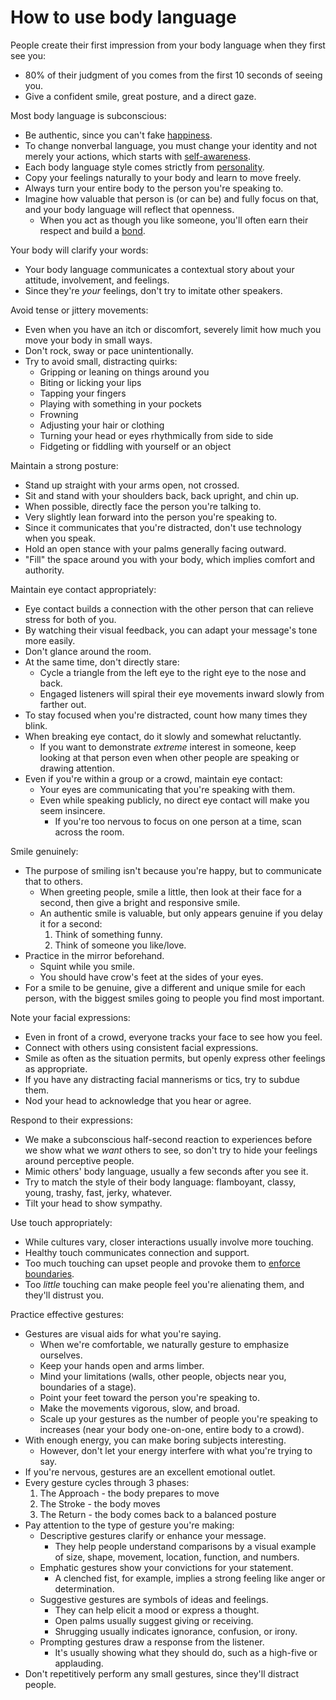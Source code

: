 
# How to use body language

People create their first impression from your body language when they first see you:

- 80% of their judgment of you comes from the first 10 seconds of seeing you.
- Give a confident smile, great posture, and a direct gaze.

Most body language is subconscious:

- Be authentic, since you can't fake [happiness](mind-feelings-happiness.md).
- To change nonverbal language, you must change your identity and not merely your actions, which starts with [self-awareness](awareness.md).
- Each body language style comes strictly from [personality](personality.md).
- Copy your feelings naturally to your body and learn to move freely.
- Always turn your entire body to the person you're speaking to.
- Imagine how valuable that person is (or can be) and fully focus on that, and your body language will reflect that openness.
  - When you act as though you like someone, you'll often earn their respect and build a [bond](people-friends.md).

Your body will clarify your words:

- Your body language communicates a contextual story about your attitude, involvement, and feelings.
- Since they're *your* feelings, don't try to imitate other speakers.

Avoid tense or jittery movements:

- Even when you have an itch or discomfort, severely limit how much you move your body in small ways.
- Don't rock, sway or pace unintentionally.
- Try to avoid small, distracting quirks:
  - Gripping or leaning on things around you
  - Biting or licking your lips
  - Tapping your fingers
  - Playing with something in your pockets
  - Frowning
  - Adjusting your hair or clothing
  - Turning your head or eyes rhythmically from side to side
  - Fidgeting or fiddling with yourself or an object

Maintain a strong posture:

- Stand up straight with your arms open, not crossed.
- Sit and stand with your shoulders back, back upright, and chin up.
- When possible, directly face the person you're talking to.
- Very slightly lean forward into the person you're speaking to.
- Since it communicates that you're distracted, don't use technology when you speak.
- Hold an open stance with your palms generally facing outward.
- "Fill" the space around you with your body, which implies comfort and authority.

Maintain eye contact appropriately:

- Eye contact builds a connection with the other person that can relieve stress for both of you.
- By watching their visual feedback, you can adapt your message's tone more easily.
- Don't glance around the room.
- At the same time, don't directly stare:
  - Cycle a triangle from the left eye to the right eye to the nose and back.
  - Engaged listeners will spiral their eye movements inward slowly from farther out.
- To stay focused when you're distracted, count how many times they blink.
- When breaking eye contact, do it slowly and somewhat reluctantly.
  - If you want to demonstrate *extreme* interest in someone, keep looking at that person even when other people are speaking or drawing attention.
- Even if you're within a group or a crowd, maintain eye contact:
  - Your eyes are communicating that you're speaking with them.
  - Even while speaking publicly, no direct eye contact will make you seem insincere.
    - If you're too nervous to focus on one person at a time, scan across the room.

Smile genuinely:

- The purpose of smiling isn't because you're happy, but to communicate that to others.
  - When greeting people, smile a little, then look at their face for a second, then give a bright and responsive smile.
  - An authentic smile is valuable, but only appears genuine if you delay it for a second:
    1. Think of something funny.
    2. Think of someone you like/love.
- Practice in the mirror beforehand.
  - Squint while you smile.
  - You should have crow's feet at the sides of your eyes.
- For a smile to be genuine, give a different and unique smile for each person, with the biggest smiles going to people you find most important.

Note your facial expressions:

- Even in front of a crowd, everyone tracks your face to see how you feel.
- Connect with others using consistent facial expressions.
- Smile as often as the situation permits, but openly express other feelings as appropriate.
- If you have any distracting facial mannerisms or tics, try to subdue them.
- Nod your head to acknowledge that you hear or agree.

Respond to their expressions:

- We make a subconscious half-second reaction to experiences before we show what we *want* others to see, so don't try to hide your feelings around perceptive people.
- Mimic others' body language, usually a few seconds after you see it.
- Try to match the style of their body language: flamboyant, classy, young, trashy, fast, jerky, whatever.
- Tilt your head to show sympathy.

Use touch appropriately:

- While cultures vary, closer interactions usually involve more touching.
- Healthy touch communicates connection and support.
- Too much touching can upset people and provoke them to [enforce boundaries](people-3_respect.md).
- Too *little* touching can make people feel you're alienating them, and they'll distrust you.

Practice effective gestures:

- Gestures are visual aids for what you're saying.
  - When we're comfortable, we naturally gesture to emphasize ourselves.
  - Keep your hands open and arms limber.
  - Mind your limitations (walls, other people, objects near you, boundaries of a stage).
  - Point your feet toward the person you're speaking to.
  - Make the movements vigorous, slow, and broad.
  - Scale up your gestures as the number of people you're speaking to increases (near your body one-on-one, entire body to a crowd).
- With enough energy, you can make boring subjects interesting.
  - However, don't let your energy interfere with what you're trying to say.
- If you're nervous, gestures are an excellent emotional outlet.
- Every gesture cycles through 3 phases:
  1. The Approach - the body prepares to move
  2. The Stroke - the body moves
  3. The Return - the body comes back to a balanced posture
- Pay attention to the type of gesture you're making:
  - Descriptive gestures clarify or enhance your message.
    - They help people understand comparisons by a visual example of size, shape, movement, location, function, and numbers.
  - Emphatic gestures show your convictions for your statement.
    - A clenched fist, for example, implies a strong feeling like anger or determination.
  - Suggestive gestures are symbols of ideas and feelings.
    - They can help elicit a mood or express a thought.
    - Open palms usually suggest giving or receiving.
    - Shrugging usually indicates ignorance, confusion, or irony.
  - Prompting gestures draw a response from the listener.
    - It's usually showing what they should do, such as a high-five or applauding.
- Don't repetitively perform any small gestures, since they'll distract people.

